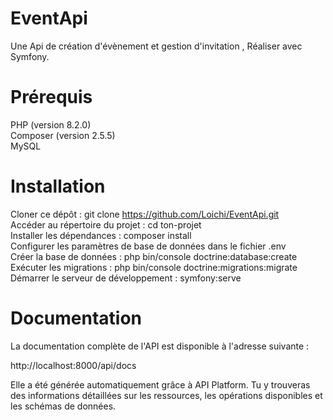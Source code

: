# EventApi
Une Api de création d'évènement et gestion d'invitation , Réaliser avec Symfony.

# Prérequis
PHP (version 8.2.0)<br>
Composer (version 2.5.5)<br>
MySQL<br>

# Installation
Cloner ce dépôt : git clone https://github.com/Loichi/EventApi.git<br>
Accéder au répertoire du projet : cd ton-projet<br>
Installer les dépendances : composer install<br>
Configurer les paramètres de base de données dans le fichier .env<br>
Créer la base de données : php bin/console doctrine:database:create<br>
Exécuter les migrations : php bin/console doctrine:migrations:migrate<br>
Démarrer le serveur de développement : symfony:serve<br>


# Documentation
La documentation complète de l'API est disponible à l'adresse suivante :<br>

http://localhost:8000/api/docs<br>

Elle a été générée automatiquement grâce à API Platform. Tu y trouveras des informations détaillées sur les ressources, les opérations disponibles et les schémas de données.<br>
